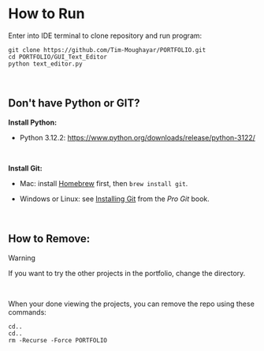 # How to Run
Enter into IDE terminal to clone repository and run program:
```
git clone https://github.com/Tim-Moughayar/PORTFOLIO.git
cd PORTFOLIO/GUI_Text_Editor
python text_editor.py                
```

<br/>

## Don't have Python or GIT?
**Install Python:**
- Python 3.12.2: https://www.python.org/downloads/release/python-3122/

<br/>

**Install Git:**
- Mac: install [Homebrew](http://mxcl.github.com/homebrew/) first, then `brew install git`.
- Windows or Linux: see [Installing Git](http://git-scm.com/book/en/Getting-Started-Installing-Git) from the _Pro Git_ book.

  <br/>

## How to Remove:
> [!WARNING]  
> If you want to try the other projects in the portfolio, change the directory.

<br/>

When your done viewing the projects, you can remove the repo using these commands:
```
cd..
cd..
rm -Recurse -Force PORTFOLIO
```
